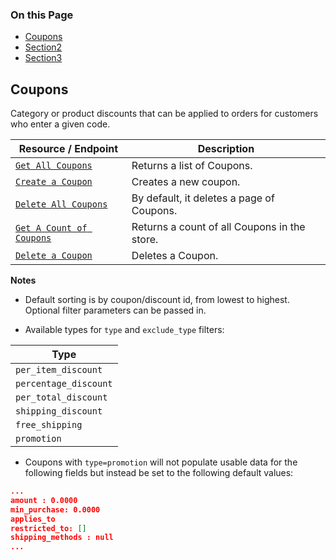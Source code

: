 <div class="otp" id="no-index">

### On this Page	
- [Coupons](#Coupons)
- [Section2](#section2)
- [Section3](#section3)

</div>

## Coupons
Category or product discounts that can be applied to orders for customers who enter a given code.

|Resource / Endpoint|Description|
|-|-|
|[`Get All Coupons`](https://developer.bigcommerce.com/api-reference/store-management/marketing/coupons/getallcoupons)|Returns a list of Coupons.|
|[`Create a Coupon`](https://developer.bigcommerce.com/api-reference/store-management/marketing/coupons/postcoupons)|Creates a new coupon.|
|[`Delete All Coupons`](https://developer.bigcommerce.com/api-reference/store-management/marketing/coupons/deleteallcoupons)|By default, it deletes a page of Coupons.|
|[`Get A Count of Coupons`](https://developer.bigcommerce.com/api-reference/store-management/marketing/coupons/getacountofcoupons)|Returns a count of all Coupons in the store.
|[`Delete a Coupon`](https://developer.bigcommerce.com/api-reference/store-management/marketing/coupons/deleteacoupon)|Deletes a Coupon.

**Notes**
* Default sorting is by coupon/discount id, from lowest to highest. Optional filter parameters can be passed in.

* Available types for `type` and `exclude_type` filters:

|Type|
|-|
|`per_item_discount`|
|`percentage_discount`|
|`per_total_discount`|
|`shipping_discount`|
|`free_shipping`|
|`promotion`|

* Coupons with `type=promotion` will not populate usable data for the following fields but instead be set to the following default values:

```json
...
amount : 0.0000
min_purchase: 0.0000
applies_to
restricted_to: []
shipping_methods : null
...
```